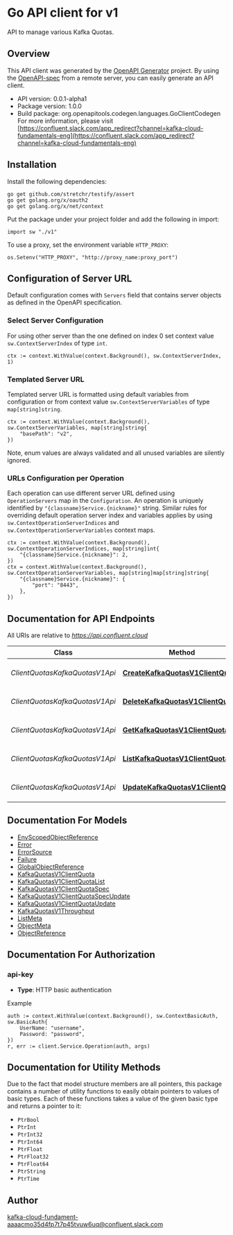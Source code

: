# Go API client for v1

API to manage various Kafka Quotas.

## Overview
This API client was generated by the [OpenAPI Generator](https://openapi-generator.tech) project.  By using the [OpenAPI-spec](https://www.openapis.org/) from a remote server, you can easily generate an API client.

- API version: 0.0.1-alpha1
- Package version: 1.0.0
- Build package: org.openapitools.codegen.languages.GoClientCodegen
For more information, please visit [https://confluent.slack.com/app_redirect?channel=kafka-cloud-fundamentals-eng](https://confluent.slack.com/app_redirect?channel=kafka-cloud-fundamentals-eng)

## Installation

Install the following dependencies:

```shell
go get github.com/stretchr/testify/assert
go get golang.org/x/oauth2
go get golang.org/x/net/context
```

Put the package under your project folder and add the following in import:

```golang
import sw "./v1"
```

To use a proxy, set the environment variable `HTTP_PROXY`:

```golang
os.Setenv("HTTP_PROXY", "http://proxy_name:proxy_port")
```

## Configuration of Server URL

Default configuration comes with `Servers` field that contains server objects as defined in the OpenAPI specification.

### Select Server Configuration

For using other server than the one defined on index 0 set context value `sw.ContextServerIndex` of type `int`.

```golang
ctx := context.WithValue(context.Background(), sw.ContextServerIndex, 1)
```

### Templated Server URL

Templated server URL is formatted using default variables from configuration or from context value `sw.ContextServerVariables` of type `map[string]string`.

```golang
ctx := context.WithValue(context.Background(), sw.ContextServerVariables, map[string]string{
	"basePath": "v2",
})
```

Note, enum values are always validated and all unused variables are silently ignored.

### URLs Configuration per Operation

Each operation can use different server URL defined using `OperationServers` map in the `Configuration`.
An operation is uniquely identified by `"{classname}Service.{nickname}"` string.
Similar rules for overriding default operation server index and variables applies by using `sw.ContextOperationServerIndices` and `sw.ContextOperationServerVariables` context maps.

```
ctx := context.WithValue(context.Background(), sw.ContextOperationServerIndices, map[string]int{
	"{classname}Service.{nickname}": 2,
})
ctx = context.WithValue(context.Background(), sw.ContextOperationServerVariables, map[string]map[string]string{
	"{classname}Service.{nickname}": {
		"port": "8443",
	},
})
```

## Documentation for API Endpoints

All URIs are relative to *https://api.confluent.cloud*

Class | Method | HTTP request | Description
------------ | ------------- | ------------- | -------------
*ClientQuotasKafkaQuotasV1Api* | [**CreateKafkaQuotasV1ClientQuota**](docs/ClientQuotasKafkaQuotasV1Api.md#createkafkaquotasv1clientquota) | **Post** /kafka-quotas/v1/client-quotas | Create a Client Quota
*ClientQuotasKafkaQuotasV1Api* | [**DeleteKafkaQuotasV1ClientQuota**](docs/ClientQuotasKafkaQuotasV1Api.md#deletekafkaquotasv1clientquota) | **Delete** /kafka-quotas/v1/client-quotas/{id} | Delete a Client Quota
*ClientQuotasKafkaQuotasV1Api* | [**GetKafkaQuotasV1ClientQuota**](docs/ClientQuotasKafkaQuotasV1Api.md#getkafkaquotasv1clientquota) | **Get** /kafka-quotas/v1/client-quotas/{id} | Read a Client Quota
*ClientQuotasKafkaQuotasV1Api* | [**ListKafkaQuotasV1ClientQuotas**](docs/ClientQuotasKafkaQuotasV1Api.md#listkafkaquotasv1clientquotas) | **Get** /kafka-quotas/v1/client-quotas | List of Client Quotas
*ClientQuotasKafkaQuotasV1Api* | [**UpdateKafkaQuotasV1ClientQuota**](docs/ClientQuotasKafkaQuotasV1Api.md#updatekafkaquotasv1clientquota) | **Patch** /kafka-quotas/v1/client-quotas/{id} | Update a Client Quota


## Documentation For Models

 - [EnvScopedObjectReference](docs/EnvScopedObjectReference.md)
 - [Error](docs/Error.md)
 - [ErrorSource](docs/ErrorSource.md)
 - [Failure](docs/Failure.md)
 - [GlobalObjectReference](docs/GlobalObjectReference.md)
 - [KafkaQuotasV1ClientQuota](docs/KafkaQuotasV1ClientQuota.md)
 - [KafkaQuotasV1ClientQuotaList](docs/KafkaQuotasV1ClientQuotaList.md)
 - [KafkaQuotasV1ClientQuotaSpec](docs/KafkaQuotasV1ClientQuotaSpec.md)
 - [KafkaQuotasV1ClientQuotaSpecUpdate](docs/KafkaQuotasV1ClientQuotaSpecUpdate.md)
 - [KafkaQuotasV1ClientQuotaUpdate](docs/KafkaQuotasV1ClientQuotaUpdate.md)
 - [KafkaQuotasV1Throughput](docs/KafkaQuotasV1Throughput.md)
 - [ListMeta](docs/ListMeta.md)
 - [ObjectMeta](docs/ObjectMeta.md)
 - [ObjectReference](docs/ObjectReference.md)


## Documentation For Authorization



### api-key

- **Type**: HTTP basic authentication

Example

```golang
auth := context.WithValue(context.Background(), sw.ContextBasicAuth, sw.BasicAuth{
    UserName: "username",
    Password: "password",
})
r, err := client.Service.Operation(auth, args)
```


## Documentation for Utility Methods

Due to the fact that model structure members are all pointers, this package contains
a number of utility functions to easily obtain pointers to values of basic types.
Each of these functions takes a value of the given basic type and returns a pointer to it:

* `PtrBool`
* `PtrInt`
* `PtrInt32`
* `PtrInt64`
* `PtrFloat`
* `PtrFloat32`
* `PtrFloat64`
* `PtrString`
* `PtrTime`

## Author

kafka-cloud-fundament-aaaacmo35d4fp7t7p45tvuw6uq@confluent.slack.com

